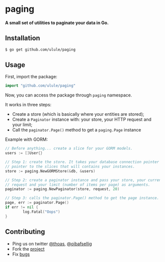 # paging

**A small set of utilities to paginate your data in Go.**

## Installation

```bash
$ go get github.com/ulule/paging
```

## Usage

First, import the package:

```go
import "github.com/ulule/paging"
```

Now, you can access the package through `paging` namespace.

It works in three steps:

* Create a store (which is basically where your entities are stored);
* Create a `Paginator` instance with: your store, your HTTP request and your limit;
* Call the `paginator.Page()` method to get a `paging.Page` instance

Example with GORM:

```go
// Before anything... create a slice for your GORM models.
users := []User{}

// Step 1: create the store. It takes your database connection pointer and a
// pointer to the slices that will contains your instances.
store := paging.NewGORMStore(&db, &users)

// Step 2: create a paginator instance and pass your store, your current HTTP
// request and your limit (number of items per page) as arguments.
paginator := paging.NewPaginator(store, request, 20)

// Step 3: calls the paginator.Page() method to get the page instance.
page, err := paginator.Page()
if err != nil {
        log.Fatal("Oops")
}
```

## Contributing

* Ping us on twitter [@thoas](https://twitter.com/thoas), [@oibafsellig](https://twitter.com/oibafsellig)
* Fork the [project](https://github.com/ulule/paging)
* Fix [bugs](https://github.com/ulule/paging/issues)
